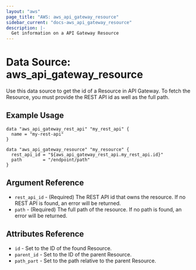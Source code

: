 ```yaml
---
layout: "aws"
page_title: "AWS: aws_api_gateway_resource"
sidebar_current: "docs-aws_api_gateway_resource"
description: |-
  Get information on a API Gateway Resource
---
```


# Data Source: aws_api_gateway_resource

Use this data source to get the id of a Resource in API Gateway. 
To fetch the Resource, you must provide the REST API id as well as the full path.  

## Example Usage

```hcl
data "aws_api_gateway_rest_api" "my_rest_api" {
  name = "my-rest-api"
}

data "aws_api_gateway_resource" "my_resource" {
  rest_api_id = "${aws_api_gateway_rest_api.my_rest_api.id}"
  path        = "/endpoint/path"
}
```

## Argument Reference

 * `rest_api_id` - (Required) The REST API id that owns the resource. If no REST API is found, an error will be returned.
 * `path` - (Required) The full path of the resource.  If no path is found, an error will be returned.

## Attributes Reference

 * `id` - Set to the ID of the found Resource.
 * `parent_id` - Set to the ID of the parent Resource.
 * `path_part` - Set to the path relative to the parent Resource.
